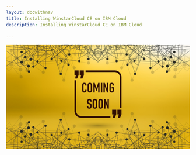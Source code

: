 ```yaml
---
layout: docwithnav
title: Installing WinstarCloud CE on IBM Cloud
description: Installing WinstarCloud CE on IBM Cloud

---
```


![image](/images/coming-soon.jpg)
